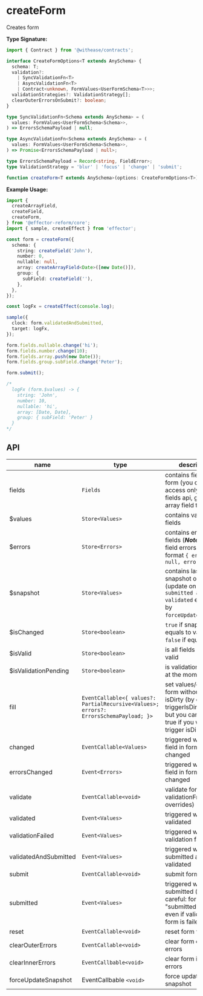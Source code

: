# createForm

Creates form

**Type Signature:**

```ts
import { Contract } from '@withease/contracts';

interface CreateFormOptions<T extends AnySchema> {
  schema: T;
  validation?:
    | SyncValidationFn<T>
    | AsyncValidationFn<T>
    | Contract<unknown, FormValues<UserFormSchema<T>>>;
  validationStrategies?: ValidationStrategy[];
  clearOuterErrorsOnSubmit?: boolean;
}

type SyncValidationFn<Schema extends AnySchema> = (
  values: FormValues<UserFormSchema<Schema>>,
) => ErrorsSchemaPayload | null;

type AsyncValidationFn<Schema extends AnySchema> = (
  values: FormValues<UserFormSchema<Schema>>,
) => Promise<ErrorsSchemaPayload | null>;

type ErrorsSchemaPayload = Record<string, FieldError>;
type ValidationStrategy = 'blur' | 'focus' | 'change' | 'submit';

function createForm<T extends AnySchema>(options: CreateFormOptions<T>);
```

**Example Usage:**

```ts
import {
  createArrayField,
  createField,
  createForm,
} from '@effector-reform/core';
import { sample, createEffect } from 'effector';

const form = createForm({
  schema: {
    string: createField('John'),
    number: 0,
    nullable: null,
    array: createArrayField<Date>([new Date()]),
    group: {
      subField: createField(''),
    },
  },
});

const logFx = createEffect(console.log);

sample({
  clock: form.validatedAndSubmitted,
  target: logFx,
});

form.fields.nullable.change('hi');
form.fields.number.change(10);
form.fields.array.push(new Date());
form.fields.group.subField.change('Peter');

form.submit();

/*
  logFx (form.$values) -> {
    string: 'John',
    number: 10,
    nullable: 'hi',
    array: [Date, Date],
    group: { subField: 'Peter' }
  }
*/
```

## API

| name                  | type                                                                                  | description                                                                                                                              |
| --------------------- | ------------------------------------------------------------------------------------- | ---------------------------------------------------------------------------------------------------------------------------------------- |
| fields                | `Fields`                                                                              | contains fields of form (you can access only primitive fields api, groups or array field top api                                         |
| $values               | `Store<Values>`                                                                       | contains values of fields                                                                                                                |
| $errors               | `Store<Errors>`                                                                       | contains errors of fields (**_Note:_** array field errors stored in format `{ error: null, errors: [] }`                                 |
| $snapshot             | `Store<Values>`                                                                       | contains last saved snapshot of values (update on every `submitted and validated` event or by `forceUpdateSnapshot`)                     |
| $isChanged            | `Store<boolean>`                                                                      | `true` if snapshot not equals to values, `false` if equal                                                                                |
| $isValid              | `Store<boolean>`                                                                      | is all fields in form valid                                                                                                              |
| $isValidationPending  | `Store<boolean>`                                                                      | is validation pending at the moment                                                                                                      |
| fill                  | `EventCallable<{ values?: PartialRecursive<Values>; errors?: ErrorsSchemaPayload; }>` | set values/errors of form without trigger isDirty (by default triggerIsDirty = false, but you can pass true if you want trigger isDirty) |
| changed               | `EventCallable<Values>`                                                               | triggered when any field in form value changed                                                                                           |
| errorsChanged         | `Event<Errors>`                                                                       | triggered when any field in form error changed                                                                                           |
| validate              | `EventCallable<void>`                                                                 | validate form (calls validationFn from overrides)                                                                                        |
| validated             | `Event<Values>`                                                                       | triggered when form validated                                                                                                            |
| validationFailed      | `Event<Values>`                                                                       | triggered when form validation failed                                                                                                    |
| validatedAndSubmitted | `Event<Values>`                                                                       | triggered when form submitted and validated                                                                                              |
| submit                | `EventCallable<void>`                                                                 | submit form                                                                                                                              |
| submitted             | `Event<Values>`                                                                       | triggered when form submitted (be careful: form "submitted" called even if validate of form is failed                                    |
| reset                 | `EventCallable<void>`                                                                 | reset form values                                                                                                                        |
| clearOuterErrors      | `EventCallable<void>`                                                                 | clear form outer errors                                                                                                                  |
| clearInnerErrors      | `EventCallbable<void>`                                                                | clear form inner errors                                                                                                                  |
| forceUpdateSnapshot   | EventCallbable `<void>`                                                               | force update of snapshot                                                                                                                 |
